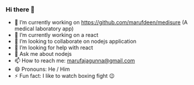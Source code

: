 ### Hi there 👋

- 🔭 I’m currently working on https://github.com/marufdeen/medisure (A medical laboratory app)
- 🌱 I’m currently working on a react
- 👯 I’m looking to collaborate on nodejs application
- 🤔 I’m looking for help with react
- 💬 Ask me about nodejs
- 📫 How to reach me: marufajagunna@gmail.com
- 😄 Pronouns: He / Him
- ⚡ Fun fact: I like to watch boxing fight 😉
